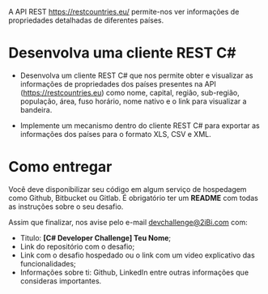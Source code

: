 A API REST https://restcountries.eu/ permite-nos ver informações de propriedades detalhadas de diferentes países.

# Desenvolva uma cliente REST C#
* Desenvolva um cliente REST C# que nos permite obter e visualizar as informações de propriedades dos países presentes na API (https://restcountries.eu) como nome, capital, região, sub-região, população, área, fuso horário, nome nativo e o link para visualizar a bandeira. 

* Implemente um mecanismo dentro do cliente REST C# para exportar as informações dos países para o formato XLS, CSV e XML. 

# Como entregar
Você deve disponibilizar seu código em algum serviço de hospedagem como Github, Bitbucket ou Gitlab.
É obrigatório ter um **README** com todas as instruções sobre o seu desafio.

Assim que finalizar, nos avise pelo e-mail devchallenge@2iBi.com com:
* Titulo: **[C# Developer Challenge] Teu Nome**;
* Link do repositório com o desafio;
* Link com o desafio hospedado ou o link com um video explicativo das funcionalidades;
* Informações sobre ti: Github, LinkedIn entre outras informações que consideras importantes.
